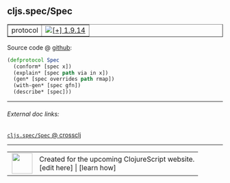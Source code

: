 ## cljs.spec/Spec



 <table border="1">
<tr>
<td>protocol</td>
<td><a href="https://github.com/cljsinfo/cljs-api-docs/tree/1.9.14"><img valign="middle" alt="[+] 1.9.14" title="Added in 1.9.14" src="https://img.shields.io/badge/+-1.9.14-lightgrey.svg"></a> </td>
</tr>
</table>









Source code @ [github]():

```clj
(defprotocol Spec
  (conform* [spec x])
  (explain* [spec path via in x])
  (gen* [spec overrides path rmap])
  (with-gen* [spec gfn])
  (describe* [spec]))
```

<!--
Repo - tag - source tree - lines:

 <pre>

</pre>

-->

---



###### External doc links:

[`cljs.spec/Spec` @ crossclj](http://crossclj.info/fun/cljs.spec.cljs/Spec.html)<br>

---

 <table>
<tr><td>
<img valign="middle" align="right" width="48px" src="http://i.imgur.com/Hi20huC.png">
</td><td>
Created for the upcoming ClojureScript website.<br>
[edit here] | [learn how]
</td></tr></table>

[edit here]:https://github.com/cljsinfo/cljs-api-docs/blob/master/cljsdoc/cljs.spec/Spec.cljsdoc
[learn how]:https://github.com/cljsinfo/cljs-api-docs/wiki/cljsdoc-files

<!--

This information was too distracting to show to readers, but I'll leave it
commented here since it is helpful to:

- pretty-print the data used to generate this document
- and show how to retrieve that data



The API data for this symbol:

```clj
{:ns "cljs.spec",
 :name "Spec",
 :name-encode "Spec",
 :history [["+" "1.9.14"]],
 :type "protocol",
 :full-name-encode "cljs.spec/Spec",
 :source {:code "(defprotocol Spec\n  (conform* [spec x])\n  (explain* [spec path via in x])\n  (gen* [spec overrides path rmap])\n  (with-gen* [spec gfn])\n  (describe* [spec]))",
          :title "Source code",
          :repo "clojurescript",
          :tag "r1.9.36",
          :filename "src/main/cljs/cljs/spec.cljs",
          :lines [37 42],
          :url "https://github.com/clojure/clojurescript/blob/r1.9.36/src/main/cljs/cljs/spec.cljs#L37-L42"},
 :methods [{:name "conform*", :signature ["[spec x]"], :docstring nil}
           {:name "explain*",
            :signature ["[spec path via in x]"],
            :docstring nil}
           {:name "gen*",
            :signature ["[spec overrides path rmap]"],
            :docstring nil}
           {:name "with-gen*",
            :signature ["[spec gfn]"],
            :docstring nil}
           {:name "describe*", :signature ["[spec]"], :docstring nil}],
 :full-name "cljs.spec/Spec",
 :cljsdoc-url "https://github.com/cljsinfo/cljs-api-docs/blob/master/cljsdoc/cljs.spec/Spec.cljsdoc"}

```

Retrieve the API data for this symbol:

```clj
;; from Clojure REPL
(require '[clojure.edn :as edn])
(-> (slurp "https://raw.githubusercontent.com/cljsinfo/cljs-api-docs/catalog/cljs-api.edn")
    (edn/read-string)
    (get-in [:symbols "cljs.spec/Spec"]))
```

-->
